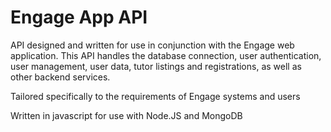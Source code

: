 # Engage App API

API designed and written for use in conjunction with the Engage web application. This API handles the database connection, user authentication, user management, user data, tutor listings and registrations, as well as other backend services.

Tailored specifically to the requirements of Engage systems and users

Written in javascript for use with Node.JS and MongoDB
